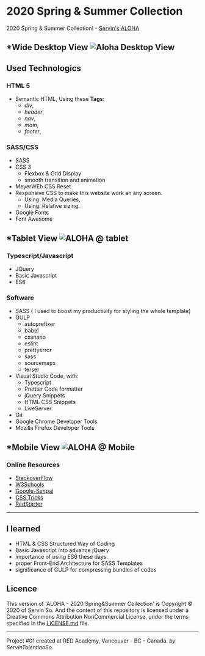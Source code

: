﻿# 2020 Spring & Summer Collection

2020 Spring & Summer Collection! - [Servin's ALOHA](https://soservin07.github.io/RedStarter-Aloha/)

## *Wide Desktop View ![Aloha Desktop View](https://github.com/soservin07/RedStarter-Aloha/blob/master/screenshots/Servin%20Aloha%20wide%20Desktop%20view.jpg)

## Used Technologics

### HTML 5

- Semantic HTML, Using these **Tags**:
  - _div_,
  - _header_,
  - _nav_,
  - _main_,
  - _footer_,

### SASS/CSS

- SASS
- CSS 3
  - Flexbox & Grid Display
  - smooth transition and animation
- MeyerWEb CSS Reset
- Responsive CSS to make this website work an any screen.
  - Using: Media Queries,
  - Using: Relative sizing.
- Google Fonts
- Font Awesome

## *Tablet View ![ALOHA @ tablet](https://github.com/soservin07/RedStarter-Aloha/blob/master/screenshots/Servin%20Aloha%20Tablet%20view.png)

### Typescript/Javascript

- JQuery
- Basic Javascript
- ES6

### Software

- SASS ( I used to boost my productivity for styling the whole template)
- GULP
  - autoprefixer
  - babel
  - cssnano
  - eslint
  - prettyerror
  - sass
  - sourcemaps
  - terser
- Visual Studio Code, with:
  - Typescript
  - Prettier Code formatter
  - jQuery Snippets
  - HTML CSS Snippets
  - LiveServer
- Git
- Google Chrome Developer Tools
- Mozilla Firefox Developer Tools

## *Mobile View ![ALOHA @ Mobile](https://github.com/soservin07/RedStarter-Aloha/blob/master/screenshots/Servin%20Aloha%20Mobile%20view.png)

### Online Resources

- [StackoverFlow](https://stackoverflow.com/)
- [W3Schools](https://www.w3schools.com/)
- [Google-Senpai](https://www.google.com/)
- [CSS Tricks](http://css-tricks.com)
- [RedStarter](https://redacademy.com/)

---

## I learned

- HTML & CSS Structured Way of Coding
- Basic Javascript into advance jQuery
- importance of using ES6 these days.
- proper Front-End Architecture for SASS Templates
- significance of GULP for compressing bundles of codes

## Licence

This version of 'ALOHA - 2020 Spring&Summer Collection' is Copyright © 2020 of Servin So. And the content of this repository is licensed under a Creative Commons Attribution NonCommercial License, under the terms specified in the [LICENSE.md](https://github.com/soservin07/RedStarter-Aloha/blob/master/licensed.md) file.

---

Project #01 created at RED Academy, Vancouver - BC - Canada.
_by ServinTolentinoSo_
